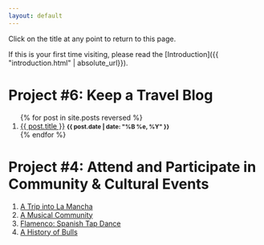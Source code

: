```yaml
---
layout: default
---
```


Click on the title at any point to return to this page.

If this is your first time visiting, please read the [Introduction]({{ "introduction.html" | absolute_url}}).

[//]: # "List of posts:"

# Project #6: Keep a Travel Blog
<ol>
	{% for post in site.posts reversed %}
	<li>
		<a href="{{ site.baseurl }}{{ post.url }}">{{ post.title }}</a>
			<small><strong>{{ post.date | date: "%B %e, %Y" }}</strong></small>
	</li>
	{% endfor %}
</ol>

# Project #4: Attend and Participate in Community & Cultural Events

<ol>
	<li>
		<a href="/travelblog/community/lamancha.html">A Trip into La Mancha</a>
	</li>
	<li>
		<a href="/travelblog/community/manu.html">A Musical Community</a>
	</li>
	<li>
		<a href="/travelblog/community/flamenco.html">Flamenco: Spanish Tap Dance</a>
	</li>
	<li>
		<a href="/travelblog/community/bulls.html">A History of Bulls</a>
	</li>
</ol>
